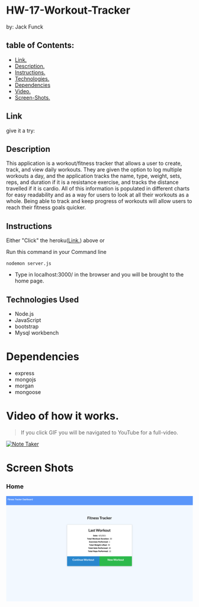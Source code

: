 # HW-17-Workout-Tracker
by: Jack Funck


## table of Contents:
 - [Link.](#link)
 - [ Description. ](#desc)
 - [ Instructions. ](#instr)
 - [Technologies.](#tc)
 - [Dependencies](#dep)
 - [ Video. ](#video)
 - [Screen-Shots.](#sc)

<a name="link"></a>
## Link
give it a try: <a href="https://fitnesscoolness.herokuapp.com/?id=606b87db9a6228001595c2e2" target="_blank"></a>

<a name="desc"></a>
## Description

This application is a workout/fitness tracker that allows a user to create, track, and view daily workouts. They are given the option to log multiple workouts a day, and the application tracks the name, type, weight, sets, reps, and duration if it is a resistance exercise, and tracks the distance travelled if it is cardio. All of this information is populated in different charts for easy readability and as a way for users to look at all their workouts as a whole. Being able to track and keep progress of workouts will allow users to reach their fitness goals quicker.


<a name="instr"></a>
## Instructions
Either "Click" the heroku([Link.](#link)) above or

Run this command in your Command line
```
nodemon server.js
```
* Type in localhost:3000/ in the browser and you will be brought to the home page.


<a name="tc"></a>
## Technologies Used
* Node.js
* JavaScript
* bootstrap
* Mysql workbench

<a name="dep"></a>
# Dependencies
* express
* mongojs
* morgan
* mongoose



<a name="video"></a>
# Video of how it works.
> If you click GIF you will be navigated to YouTube for a full-video.

[![Note Taker](https://media.giphy.com/media/VizPEjiPYmJUnuZfUh/giphy.gif)](https://youtu.be/Rxt_xdiYwHM)



<a name="sc"></a>
# Screen Shots
### Home
<img src="assets/img/dash.png">
